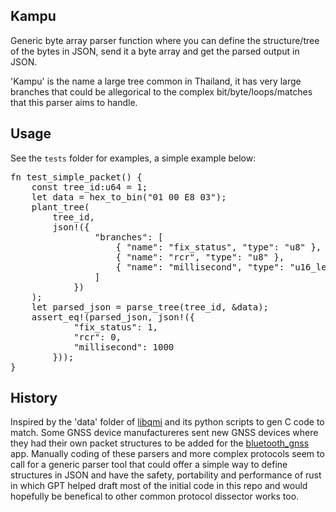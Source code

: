 Kampu
-----

Generic byte array parser function where you can define the structure/tree of the bytes in JSON, send it a byte array and get the parsed output in JSON.

'Kampu' is the name a large tree common in Thailand, it has very large branches that could be allegorical to the complex bit/byte/loops/matches that this parser aims to handle.

Usage
-----

See the `tests` folder for examples, a simple example below:
<pre>
fn test_simple_packet() {
    const tree_id:u64 = 1;
    let data = hex_to_bin("01 00 E8 03");
    plant_tree(
        tree_id,
        json!({
                "branches": [
                    { "name": "fix_status", "type": "u8" },
                    { "name": "rcr", "type": "u8" },
                    { "name": "millisecond", "type": "u16_le" }
                ]
            })
    );
    let parsed_json = parse_tree(tree_id, &data);
    assert_eq!(parsed_json, json!({
            "fix_status": 1,
            "rcr": 0,
            "millisecond": 1000
        }));
}
</pre>


History
-------

Inspired by the 'data' folder of [libqmi](https://github.com/linux-mobile-broadband/libqmi) and its python scripts to gen C code to match. Some GNSS device manufactureres sent new GNSS devices where they had their own packet structures to be added for the [bluetooth_gnss](https://github.com/ykasidit/bluetooth_gnss) app. Manually coding of these parsers and more complex protocols seem to call for a generic parser tool that could offer a simple way to define structures in JSON and have the safety, portability and performance of rust in which GPT helped draft most of the initial code in this repo and would hopefully be benefical to other common protocol dissector works too.
